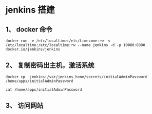 # jenkins 搭建


## 1、 docker 命令

```
docker run -v /etc/localtime:/etc/timezone:rw -v /etc/localtime:/etc/localtime:rw --name jenkins -d -p 10080:8080 docker.io/jenkins/jenkins
```

## 2、 复制密码出主机，激活系统

```
docker cp  jenkins:/var/jenkins_home/secrets/initialAdminPassword /home/apps/initialAdminPassword

cat /home/apps/initialAdminPassword
```

## 3、 访问网站

